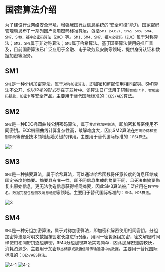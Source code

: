 # 国密算法介绍

为了建设行业网络安全环境，增强我国行业信息系统的“安全可控”能力，国家密码管理局发布了一系列国产商用密码标准算法，包括`SM1（SCB2）、SM2、SM3、SM4、SM7、SM9、祖冲之密码算法（ZUC）`等。`SM1、SM4、SM7、祖冲之密码（ZUC）`属于对称算法；`SM2、SM9`属于非对称算法；`SM3`属于哈希算法。基于国密算法使用的推广普及，目前国密算法已广泛应用于金融、电子政务及安防等领域，提供身份认证和数据加密等服务。

## SM1

`SM1`是一种分组加密算法，属于`对称加密算法`，即加密和解密使用相同密钥。SM1算法不公开，仅以IP核的形式存在于芯片中。该算法已广泛用于研制`智能IC卡、智能密码钥匙、加密卡`等安全产品。主要用于替代国际标准的：`DES/AES`算法。

## SM2

`SM2`是一种ECC椭圆曲线公钥密码算法，属于`非对称加密算法`，即加密和解密使用不同密钥。ECC椭圆曲线计算复杂性高，破解难度大，因此SM2算法在`密钥协商和鉴别系统`等安全技术领域起着关键的作用。主要用于替代国际标准的：`RSA算法`。

![2](http://cdn.go99.top/docs/other/cn/guomi2.png)

## SM3

`SM3`是一种摘要算法，属于哈希算法，可以通过哈希函数将任意长度的消息压缩成固定长度的摘要。摘要具有唯一性，即不同信息生成的摘要不同，且无法由摘要恢复出原始信息，更无法伪造信息获得相同摘要，因此SM3算法被广泛应用在`数字签名、数据完整性检测及消息验证`等领域。主要用于替代国际标准的：`SHA、MD5算法`。

![3](http://cdn.go99.top/docs/other/cn/guomi3.png)

## SM4

`SM4`是一种分组加密算法，属于对称加密算法，即加密和解密使用相同密钥。分组加密算法是将明文数据按固定长度进行分组，用同一密钥逐组加密，密文解密时同样使用相同密钥逐组解密。SM4分组加密算法实现简单，因此加解密速度较快，消耗资源少，主要用于加密`静态储存或数据信号传输通道中的数据`。主要用于替代国际标准的：`DES/AES算法`。

![4-1](http://cdn.go99.top/docs/other/cn/guomi4-1.png)
![4-2](http://cdn.go99.top/docs/other/cn/guomi4-2.png)
